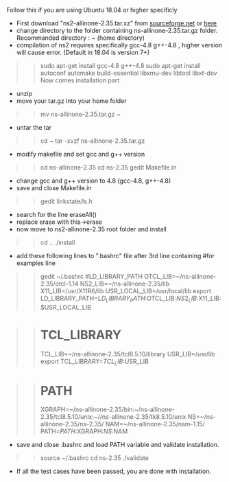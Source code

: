 Follow this if you are using Ubuntu 18.04 or higher specificly  
- First download "ns2-allinone-2.35.tar.xz" from [sourceforge.net](https://sourceforge.net/projects/nsnam/files/latest/download) or [here](https://drive.google.com/file/d/1O3ZgLYc-gDqjrkXQdCGklMJdIvr_ExB-/view?usp=sharing)  
- change directory to the folder containing ns-allinone-2.35.tar.gz folder. Recommanded directory : ~ (home directory)
- compilation of ns2 requires specifically gcc-4.8 g++-4.8 , higher version will cause error. (Default in 18.04 is version 7+)  
>>sudo apt-get install gcc-4.8 g++-4.8
>>sudo apt-get install autoconf automake build-essential libxmu-dev libtool libxt-dev
Now comes installation part  
- unzip
- move your tar.gz into your home folder
>>mv ns-allinone-2.35.tar.gz ~
- untar the tar
>>cd ~
>>tar -xvzf ns-allinone-2.35.tar.gz
- modify makefile and set gcc and g++ version
>>cd ns-allinone-2.35
>>cd ns-2.35
>>gedit Makefile.in
- change gcc and g++ version to 4.8 (gcc-4.8, g++-4.8)
- save and close Makefile.in
>>gedit linkstate/ls.h
- search for the line eraseAll()
- replace erase with this->erase
- now move to ns2-allinone-2.35 root folder and install
>>cd ..
>>./install

- add these following lines to ".bashrc" file after 3rd line containing #for examples line
>>gedit ~/.bashrc
>>#LD_LIBRARY_PATH
>>OTCL_LIB=~/ns-allinone-2.35/otcl-1.14
>>NS2_LIB=~/ns-allinone-2.35/lib
>>X11_LIB=/usr/X11R6/lib
>>USR_LOCAL_LIB=/usr/local/lib
>>export LD_LIBRARY_PATH=$LD_LIBRARY_PATH:$OTCL_LIB:$NS2_LIB:$X11_LIB:$USR_LOCAL_LIB

 >># TCL_LIBRARY
 >>TCL_LIB=~/ns-allinone-2.35/tcl8.5.10/library
 >>USR_LIB=/usr/lib
 >>export TCL_LIBRARY=$TCL_LIB:$USR_LIB

>> # PATH
>> XGRAPH=~/ns-allinone-2.35/bin:~/ns-allinone-2.35/tcl8.5.10/unix:~//ns-allinone-2.35/tk8.5.10/unix
>> NS=~/ns-allinone-2.35/ns-2.35/
>> NAM=~/ns-allinone-2.35/nam-1.15/
>> PATH=$PATH:$XGRAPH:$NS:$NAM

- save and close .bashrc and load PATH variable and validate installation.
>>source ~/.bashrc
>>cd ns-2.35
>>./validate

- If all the test cases have been passed, you are done with installation.